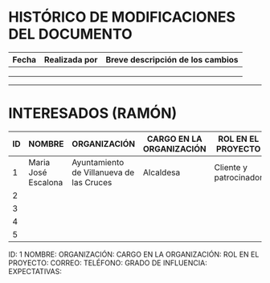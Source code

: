 # HISTÓRICO DE MODIFICACIONES DEL DOCUMENTO

| Fecha       | Realizada por  | Breve descripción de los cambios |
|-------------|----------------|----------------------------------|
|             |                |                                  |
|             |                |                                  |
|             |                |                                  |

---

# INTERESADOS (RAMÓN)

| ID  | NOMBRE  | ORGANIZACIÓN  | CARGO EN LA ORGANIZACIÓN  | ROL EN EL PROYECTO  | CORREO  | TELÉFONO  | GRADO DE INFLUENCIA  | EXPECTATIVAS  |
|-----|---------|---------------|--------------------------|---------------------|---------|-----------|----------------------|---------------|
| 1   | Maria José Escalona        |    Ayuntamiento de Villanueva de las Cruces           |    Alcaldesa  |   Cliente y patrocinador  |         |           |                      |               |
| 2   |         |               |                          |                     |         |           |                      |               |
| 3   |         |               |                          |                     |         |           |                      |               |
| 4   |         |               |                          |                     |         |           |                      |               |
| 5   |         |               |                          |                     |         |           |



ID: 1
NOMBRE:
ORGANIZACIÓN:
CARGO EN LA ORGANIZACIÓN:
ROL EN EL PROYECTO:
CORREO:
TELÉFONO:
GRADO DE INFLUENCIA:
EXPECTATIVAS: